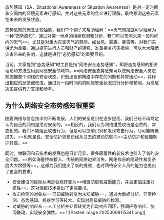 态势感知（SA，Situational Awareness or Situation Awareness）是对一定时间和空间内的环境元素进行感知，并对这些元素的含义进行理解，最终预测这些元素在未来的发展状态。

态势感知的概念比较抽象，我们举个例子来帮助理解：==天气预报就可以理解为一种“态势感知”。通过对某一地点的持续观测和分析，我们可以预测未来一段时间内的天气==。尤其是对重大灾害天气的预测，如台风、雾霾、暴雪等，对我们来讲尤为重要。通过提前进行人员和财产的转移，准备相关抗灾措施，可以大大降低灾害带来的影响，这就是进行“态势感知”的重要目的。

当前，大家提到“态势感知”时主要是指“网络安全态势感知”，即将态势感知的相关理论和方法应用到网络安全领域中。==网络安全态势感知可以使网络安全人员宏观把握整个网络的安全状态，识别出当前网络中存在的问题和异常活动==，并作出相应的反馈或改进。通过对一段时间内的网络安全状况进行分析和预测，为高层决策提供有力支撑和参考。

## 为什么网络安全态势感知很重要

随着网络与信息技术的不断发展，人们的安全意识在逐步提高。我们已经不再笃定认为自己的网络是绝对安全的，==相反的，我们认为网络遭受攻击是必然的、常态化的。我们不能阻止攻击行为，但是可以提前识别和发现攻击行为，尽可能降低损失。==也就是说，安全防护思想已经从过去的被动防御向==主动防护和智能防护转变。==

同时，物联网和云技术的发展也是日新月异，很多颠覆性的新技术也引入了新的安全问题。==例如海量终端接入、传统的网络边界消失、网络攻击的隐蔽性和复杂度大大增强等==，这都为我们提出了新的挑战，也对网络安全人员的能力也提出了更高的要求。

- 安全建设的目标从满足合规转变为==增强防御和威慑能力，并且更加注重对抗性==，这对情报技术提出了更高要求。
- 攻击检测的对象从==已知威胁转变为未知威胁==，通过大数据分析、异常检测、态势感知、机器学习等技术，实现对高级威胁的检测。
- 对威胁的响应从==人工分析并处置转变为自动响应闭环，强调应急响应、协同联动，实现安全弹性。==
![[Pasted image 20250608115341.png]]